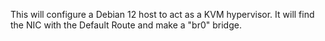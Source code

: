 This will configure a Debian 12 host to act as a KVM hypervisor.  It will find the NIC with the Default Route and make a "br0" bridge.
